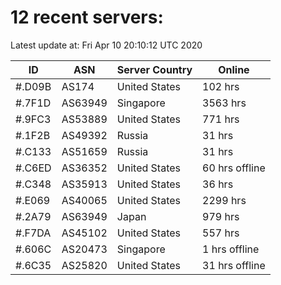 # 12 recent servers:

Latest update at: Fri Apr 10 20:10:12 UTC 2020

| ID | ASN | Server Country | Online |
| -- | --- | -------------- | ------ |
| #.D09B | AS174 | United States | 102 hrs |
| #.7F1D | AS63949 | Singapore | 3563 hrs |
| #.9FC3 | AS53889 | United States | 771 hrs |
| #.1F2B | AS49392 | Russia | 31 hrs |
| #.C133 | AS51659 | Russia | 31 hrs |
| #.C6ED | AS36352 | United States | 60 hrs offline |
| #.C348 | AS35913 | United States | 36 hrs |
| #.E069 | AS40065 | United States | 2299 hrs |
| #.2A79 | AS63949 | Japan | 979 hrs |
| #.F7DA | AS45102 | United States | 557 hrs |
| #.606C | AS20473 | Singapore | 1 hrs offline |
| #.6C35 | AS25820 | United States | 31 hrs offline |

